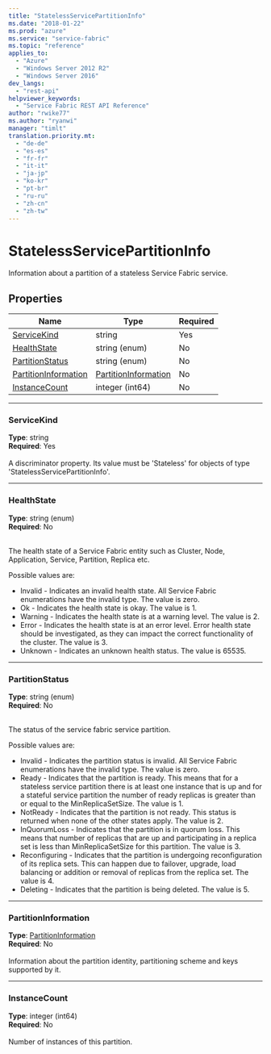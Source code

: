 ```yaml
---
title: "StatelessServicePartitionInfo"
ms.date: "2018-01-22"
ms.prod: "azure"
ms.service: "service-fabric"
ms.topic: "reference"
applies_to: 
  - "Azure"
  - "Windows Server 2012 R2"
  - "Windows Server 2016"
dev_langs: 
  - "rest-api"
helpviewer_keywords: 
  - "Service Fabric REST API Reference"
author: "rwike77"
ms.author: "ryanwi"
manager: "timlt"
translation.priority.mt: 
  - "de-de"
  - "es-es"
  - "fr-fr"
  - "it-it"
  - "ja-jp"
  - "ko-kr"
  - "pt-br"
  - "ru-ru"
  - "zh-cn"
  - "zh-tw"
---
```

# StatelessServicePartitionInfo

Information about a partition of a stateless Service Fabric service.

## Properties

| Name | Type | Required |
| --- | --- | --- |
| [ServiceKind](#servicekind) | string | Yes |
| [HealthState](#healthstate) | string (enum) | No |
| [PartitionStatus](#partitionstatus) | string (enum) | No |
| [PartitionInformation](#partitioninformation) | [PartitionInformation](sfclient-v61-model-partitioninformation.md) | No |
| [InstanceCount](#instancecount) | integer (int64) | No |

____
### ServiceKind
__Type__: string <br/>
__Required__: Yes <br/>
<br/>
A discriminator property. Its value must be 'Stateless' for objects of type 'StatelessServicePartitionInfo'.

____
### HealthState
__Type__: string (enum) <br/>
__Required__: No<br/>
<br/>


The health state of a Service Fabric entity such as Cluster, Node, Application, Service, Partition, Replica etc.

Possible values are: 

  - Invalid - Indicates an invalid health state. All Service Fabric enumerations have the invalid type. The value is zero.
  - Ok - Indicates the health state is okay. The value is 1.
  - Warning - Indicates the health state is at a warning level. The value is 2.
  - Error - Indicates the health state is at an error level. Error health state should be investigated, as they can impact the correct functionality of the cluster. The value is 3.
  - Unknown - Indicates an unknown health status. The value is 65535.



____
### PartitionStatus
__Type__: string (enum) <br/>
__Required__: No<br/>
<br/>


The status of the service fabric service partition.

Possible values are: 

  - Invalid - Indicates the partition status is invalid. All Service Fabric enumerations have the invalid type. The value is zero.
  - Ready - Indicates that the partition is ready. This means that for a stateless service partition there is at least one instance that is up and for a stateful service partition the number of ready replicas is greater than or equal to the MinReplicaSetSize. The value is 1.
  - NotReady - Indicates that the partition is not ready. This status is returned when none of the other states apply. The value is 2.
  - InQuorumLoss - Indicates that the partition is in quorum loss. This means that number of replicas that are up and participating in a replica set is less than MinReplicaSetSize for this partition. The value is 3.
  - Reconfiguring - Indicates that the partition is undergoing reconfiguration of its replica sets. This can happen due to failover, upgrade, load balancing or addition or removal of replicas from the replica set. The value is 4.
  - Deleting - Indicates that the partition is being deleted. The value is 5.



____
### PartitionInformation
__Type__: [PartitionInformation](sfclient-v61-model-partitioninformation.md) <br/>
__Required__: No<br/>
<br/>
Information about the partition identity, partitioning scheme and keys supported by it.

____
### InstanceCount
__Type__: integer (int64) <br/>
__Required__: No<br/>
<br/>
Number of instances of this partition.
